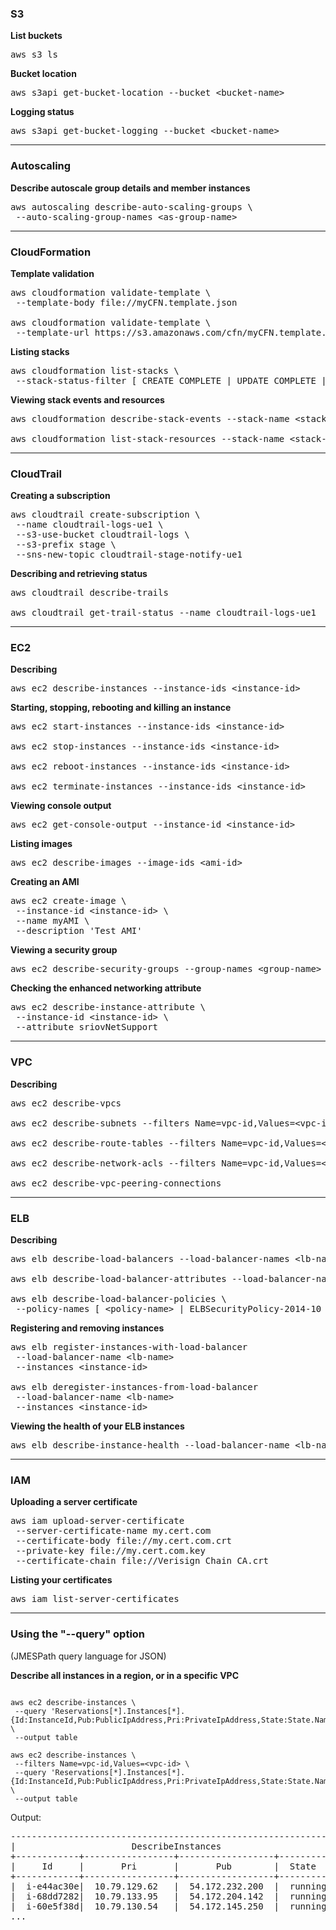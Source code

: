 ### S3

**List buckets**

<pre>
aws s3 ls
</pre>

**Bucket location**

<pre>
aws s3api get-bucket-location --bucket &lt;bucket-name&gt;
</pre>

**Logging status**

<pre>
aws s3api get-bucket-logging --bucket &lt;bucket-name&gt;
</pre>
***

### Autoscaling

**Describe autoscale group details and member instances**

<pre>
aws autoscaling describe-auto-scaling-groups \
 --auto-scaling-group-names &lt;as-group-name&gt;
</pre>

***

### CloudFormation

**Template validation**

<pre>
aws cloudformation validate-template \
 --template-body file://myCFN.template.json

aws cloudformation validate-template \
 --template-url https://s3.amazonaws.com/cfn/myCFN.template.json
</pre>

**Listing stacks**

<pre>
aws cloudformation list-stacks \
 --stack-status-filter [ CREATE_COMPLETE | UPDATE_COMPLETE | etc.. ]
</pre>

**Viewing stack events and resources**

<pre>
aws cloudformation describe-stack-events --stack-name &lt;stack-name&gt;

aws cloudformation list-stack-resources --stack-name &lt;stack-name&gt;
</pre>


***

### CloudTrail

**Creating a subscription**

<pre>
aws cloudtrail create-subscription \
 --name cloudtrail-logs-ue1 \
 --s3-use-bucket cloudtrail-logs \
 --s3-prefix stage \
 --sns-new-topic cloudtrail-stage-notify-ue1
</pre>

**Describing and retrieving status**

<pre>
aws cloudtrail describe-trails

aws cloudtrail get-trail-status --name cloudtrail-logs-ue1
</pre>


***

### EC2

**Describing**

<pre>
aws ec2 describe-instances --instance-ids &lt;instance-id&gt;
</pre>

**Starting, stopping, rebooting and killing an instance**

<pre>
aws ec2 start-instances --instance-ids &lt;instance-id&gt;

aws ec2 stop-instances --instance-ids &lt;instance-id&gt;

aws ec2 reboot-instances --instance-ids &lt;instance-id&gt;

aws ec2 terminate-instances --instance-ids &lt;instance-id&gt;
</pre>

**Viewing console output**

<pre>
aws ec2 get-console-output --instance-id &lt;instance-id&gt;
</pre>

**Listing images**

<pre>
aws ec2 describe-images --image-ids &lt;ami-id&gt;
</pre>

**Creating an AMI**

<pre>
aws ec2 create-image \
 --instance-id &lt;instance-id&gt; \
 --name myAMI \
 --description 'Test AMI'
</pre>

**Viewing a security group**

<pre>
aws ec2 describe-security-groups --group-names &lt;group-name&gt;
</pre>

**Checking the enhanced networking attribute**

<pre>
aws ec2 describe-instance-attribute \
 --instance-id &lt;instance-id&gt; \
 --attribute sriovNetSupport
</pre>

***

### VPC

**Describing**

<pre>
aws ec2 describe-vpcs

aws ec2 describe-subnets --filters Name=vpc-id,Values=&lt;vpc-id&gt;

aws ec2 describe-route-tables --filters Name=vpc-id,Values=&lt;vpc-id&gt;

aws ec2 describe-network-acls --filters Name=vpc-id,Values=&lt;vpc-id&gt;

aws ec2 describe-vpc-peering-connections
</pre>


***

### ELB

**Describing**

<pre>
aws elb describe-load-balancers --load-balancer-names &lt;lb-name&gt;

aws elb describe-load-balancer-attributes --load-balancer-name &lt;lb-name&gt;

aws elb describe-load-balancer-policies \
 --policy-names [ &lt;policy-name&gt; | ELBSecurityPolicy-2014-10 ]
</pre>

**Registering and removing instances**

<pre>
aws elb register-instances-with-load-balancer
 --load-balancer-name &lt;lb-name&gt;
 --instances &lt;instance-id&gt;

aws elb deregister-instances-from-load-balancer
 --load-balancer-name &lt;lb-name&gt;
 --instances &lt;instance-id&gt;
</pre>

**Viewing the health of your ELB instances**

<pre>
aws elb describe-instance-health --load-balancer-name &lt;lb-name&gt;
</pre>

***

### IAM

**Uploading a server certificate**

<pre>
aws iam upload-server-certificate
 --server-certificate-name my.cert.com
 --certificate-body file://my.cert.com.crt
 --private-key file://my.cert.com.key
 --certificate-chain file://Verisign_Chain_CA.crt
</pre>

**Listing your certificates**

<pre>
aws iam list-server-certificates
</pre>

***

### Using the "--query" option

(JMESPath query language for JSON)

<b>Describe all instances in a region, or in a specific VPC</b>

<pre><code>
aws ec2 describe-instances \
 --query 'Reservations[*].Instances[*].{Id:InstanceId,Pub:PublicIpAddress,Pri:PrivateIpAddress,State:State.Name}' \
 --output table

aws ec2 describe-instances \
 --filters Name=vpc-id,Values=&lt;vpc-id&gt; \
 --query 'Reservations[*].Instances[*].{Id:InstanceId,Pub:PublicIpAddress,Pri:PrivateIpAddress,State:State.Name}' \
 --output table
</code></pre>

Output:
<pre>
--------------------------------------------------------------
|                      DescribeInstances                     |
+------------+-----------------+------------------+----------+
|     Id     |       Pri       |       Pub        |  State   |
+------------+-----------------+------------------+----------+
|  i-e44ac30e|  10.79.129.62   |  54.172.232.200  |  running |
|  i-68dd7282|  10.79.133.95   |  54.172.204.142  |  running |
|  i-60e5f38d|  10.79.130.54   |  54.172.145.250  |  running |
...
</pre>